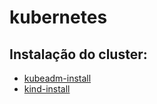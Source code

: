 # kubernetes
## Instalação do cluster:
-   [kubeadm-install](kubeadm-install.md)
-   [kind-install](kind-install.md)
